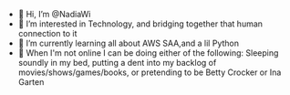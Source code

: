- 👋 Hi, I’m @NadiaWi
- 👀 I’m interested in Technology, and bridging together that human connection to it 
- 🌱 I’m currently learning all about AWS SAA,and a lil Python
- :open_book: When I'm not online I can be doing either of the following: Sleeping soundly in my bed, putting a dent into my backlog of movies/shows/games/books, or
pretending to be Betty Crocker or Ina Garten  
<!---
NadiaWi/NadiaWi is a ✨ special ✨ repository because its `README.md` (this file) appears on your GitHub profile.
You can click the Preview link to take a look at your changes.
--->
